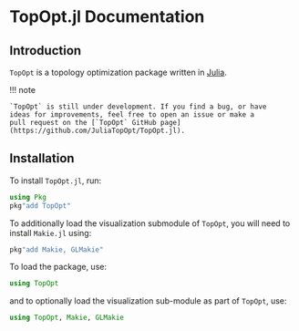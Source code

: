 # TopOpt.jl Documentation

## Introduction

`TopOpt` is a topology optimization package written in [Julia](https://github.com/JuliaLang/julia).

!!! note

    `TopOpt` is still under development. If you find a bug, or have
    ideas for improvements, feel free to open an issue or make a
    pull request on the [`TopOpt` GitHub page](https://github.com/JuliaTopOpt/TopOpt.jl).

## Installation

To install `TopOpt.jl`, run:

```julia
using Pkg
pkg"add TopOpt"
```

To additionally load the visualization submodule of `TopOpt`, you will need to install `Makie.jl` using:

```julia
pkg"add Makie, GLMakie"
```

To load the package, use:

```julia
using TopOpt
```

and to optionally load the visualization sub-module as part of `TopOpt`, use:

```julia
using TopOpt, Makie, GLMakie
```
